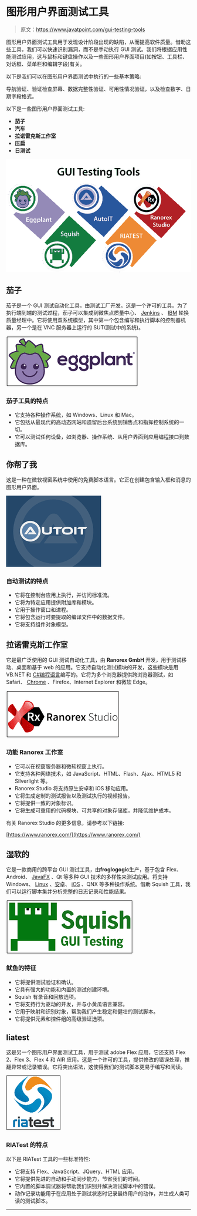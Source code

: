 # 图形用户界面测试工具

> 原文：<https://www.javatpoint.com/gui-testing-tools>

图形用户界面测试工具用于发现设计阶段出现的缺陷，从而提高软件质量。借助这些工具，我们可以快速识别漏洞，而不是手动执行 GUI 测试。我们将根据应用性能测试应用，这与鼠标和键盘操作以及一些图形用户界面项目(如按钮、工具栏、对话框、菜单栏和编辑字段)有关。

以下是我们可以在图形用户界面测试中执行的一些基本策略:

导航验证、验证检查屏幕、数据完整性验证、可用性情况验证，以及检查数字、日期字段格式。

以下是一些图形用户界面测试工具:

*   **茄子**
*   **汽车**
*   **拉诺雷克斯工作室**
*   **压扁**
*   **日测试**

![GUI testing tools](img/89f27d906d9dfcf3f40869a7f819b7c7.png)

## 茄子

茄子是一个 GUI 测试自动化工具，由测试工厂开发。这是一个许可的工具。为了执行端到端的测试过程，茄子可以集成到微焦点质量中心、 [Jenkins](https://www.javatpoint.com/jenkins) 、 [IBM](https://www.javatpoint.com/ibm-full-form) 轮换质量经理中。它将使用双系统模型，其中第一个包含编写和执行脚本的控制器机器，另一个是在 VNC 服务器上运行的 SUT(测试中的系统)。

![GUI testing tools](img/0361ba8aa7c6b1a6f3308eeb51f56d66.png)

### 茄子工具的特点

*   它支持各种操作系统，如 Windows、Linux 和 Mac。
*   它包括从最现代的高动态网站和遗留后台系统到销售点和指挥控制系统的一切。
*   它可以测试任何设备，如浏览器、操作系统、从用户界面到应用编程接口到数据库。

## 你帮了我

这是一种在微软视窗系统中使用的免费脚本语言。它正在创建包含输入框和消息的图形用户界面。

![GUI testing tools](img/03c5adedb2bbef2406406b88f51f2f25.png)

### 自动测试的特点

*   它将在控制台应用上执行，并访问标准流。
*   它将为特定应用提供附加库和模块。
*   它用于操作窗口和进程。
*   它将包含运行时要提取的编译文件中的数据文件。
*   它将支持组件对象模型。

## 拉诺雷克斯工作室

它是最广泛使用的 GUI 测试自动化工具，由 **Ranorex GmbH** 开发，用于测试移动、桌面和基于 web 的应用。它支持自动化测试模块的开发，这些模块是用 VB.NET 和 [C#编程语言](https://www.javatpoint.com/c-sharp-tutorial)编写的。它将为多个浏览器提供跨浏览器测试，如 Safari、 [Chrome](https://www.javatpoint.com/how-to-install-google-chrome-on-mac) 、Firefox、Internet Explorer 和微软 Edge。

![GUI testing tools](img/eb6fb2b1480dbd06cb9d61d69b98508e.png)

### 功能 Ranorex 工作室

*   它可以在视窗服务器和微软视窗上执行。
*   它支持各种网络技术，如 JavaScript、HTML、Flash、Ajax、HTML5 和 Silverlight 等。
*   Ranorex Studio 将支持原生安卓和 iOS 移动应用。
*   它将生成定制的测试报告以及测试执行的视频报告。
*   它将提供一致的对象标识。
*   它将生成可重用的代码模块、可共享的对象存储库，并降低维护成本。

有关 Ranorex Studio 的更多信息，请参考以下链接:

[https://www.ranorex.com/](https://www.ranorex.com/)

## 湿软的

它是一款商用的跨平台 GUI 测试工具，由**froglogogic**生产，基于包含 Flex、Android、 [JavaFX](https://www.javatpoint.com/javafx-tutorial) 、Qt 等多种 GUI 技术的多样性来测试应用。将支持 Windows、 [Linux](https://www.javatpoint.com/linux-tutorial) 、[安卓](https://www.javatpoint.com/android-tutorial)、 [iOS](https://www.javatpoint.com/ios-development-using-swift) 、QNX 等多种操作系统。借助 Squish 工具，我们可以运行脚本集并分析完整的日志记录和性能结果。

![GUI testing tools](img/f451711aa98c5c9f058c443c8ad86fe5.png)

### 鱿鱼的特征

*   它将提供测试验证和确认。
*   它具有强大的功能和内置的测试创建环境。
*   Squish 有录音和回放选项。
*   它将支持行为驱动的开发，并与小黄瓜语言兼容。
*   它用于映射和识别对象，帮助我们产生稳定和健壮的测试脚本。
*   它将提供元素和控件组的高级验证选项。

## liatest

这是另一个图形用户界面测试工具，用于测试 adobe Flex 应用，它还支持 Flex 2、Flex 3、Flex 4 和 AIR 应用。这是一个许可的工具，提供修改的错误处理，推翻异常或记录错误。它将突出语法，这使得我们的测试脚本更易于编写和阅读。

![GUI testing tools](img/fdddc1531fabbc271f60a3bd46f2d8ee.png)

### RIATest 的特点

以下是 RIATest 工具的一些标准特性:

*   它将支持 Flex、JavaScript、JQuery、HTML 应用。
*   它将提供先进的自动和手动同步能力，节省我们的时间。
*   它内置的脚本调试器将帮助我们识别并解决测试脚本中的错误。
*   动作记录功能用于在应用处于测试状态时记录最终用户的动作，并生成人类可读的测试脚本。

* * *
